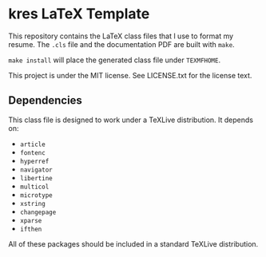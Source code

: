 # kres LaTeX Template

This repository contains the LaTeX class files that I use to format my
resume. The `.cls` file and the documentation PDF are built with
`make`.

`make install` will place the generated class file under `TEXMFHOME`.

This project is under the MIT license. See LICENSE.txt for the license
text.

## Dependencies
This class file is designed to work under a TeXLive distribution. It
depends on:

- `article`
- `fontenc`
- `hyperref`
- `navigator`
- `libertine`
- `multicol`
- `microtype`
- `xstring`
- `changepage`
- `xparse`
- `ifthen`

All of these packages should be included in a standard TeXLive
distribution.
